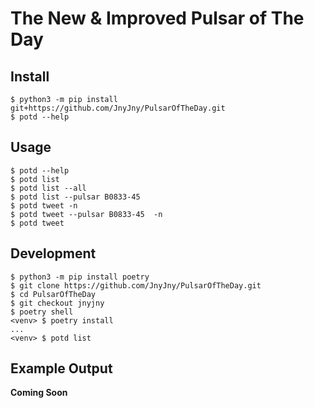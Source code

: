 # The New & Improved Pulsar of The Day

## Install

``` console
$ python3 -m pip install git+https://github.com/JnyJny/PulsarOfTheDay.git
$ potd --help
```

## Usage

``` console
$ potd --help
$ potd list
$ potd list --all
$ potd list --pulsar B0833-45 
$ potd tweet -n 
$ potd tweet --pulsar B0833-45  -n
$ potd tweet 
```

## Development

```console
$ python3 -m pip install poetry
$ git clone https://github.com/JnyJny/PulsarOfTheDay.git
$ cd PulsarOfTheDay
$ git checkout jnyjny
$ poetry shell
<venv> $ poetry install
...
<venv> $ potd list
```

## Example Output

__Coming Soon__
